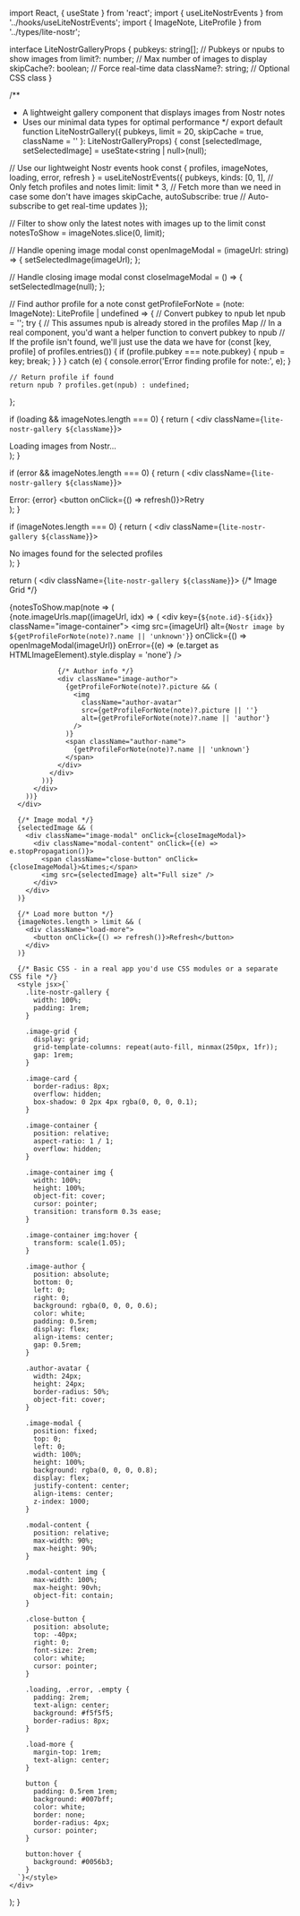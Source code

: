 import React, { useState } from 'react';
import { useLiteNostrEvents } from '../hooks/useLiteNostrEvents';
import { ImageNote, LiteProfile } from '../types/lite-nostr';

interface LiteNostrGalleryProps {
  pubkeys: string[];         // Pubkeys or npubs to show images from
  limit?: number;            // Max number of images to display
  skipCache?: boolean;       // Force real-time data
  className?: string;        // Optional CSS class
}

/**
 * A lightweight gallery component that displays images from Nostr notes
 * Uses our minimal data types for optimal performance
 */
export default function LiteNostrGallery({ 
  pubkeys, 
  limit = 20, 
  skipCache = true,
  className = ''
}: LiteNostrGalleryProps) {
  const [selectedImage, setSelectedImage] = useState<string | null>(null);
  
  // Use our lightweight Nostr events hook
  const { 
    profiles, 
    imageNotes, 
    loading, 
    error, 
    refresh 
  } = useLiteNostrEvents({
    pubkeys,
    kinds: [0, 1],        // Only fetch profiles and notes
    limit: limit * 3,     // Fetch more than we need in case some don't have images
    skipCache,
    autoSubscribe: true   // Auto-subscribe to get real-time updates
  });
  
  // Filter to show only the latest notes with images up to the limit
  const notesToShow = imageNotes.slice(0, limit);
  
  // Handle opening image modal
  const openImageModal = (imageUrl: string) => {
    setSelectedImage(imageUrl);
  };
  
  // Handle closing image modal
  const closeImageModal = () => {
    setSelectedImage(null);
  };
  
  // Find author profile for a note
  const getProfileForNote = (note: ImageNote): LiteProfile | undefined => {
    // Convert pubkey to npub
    let npub = '';
    try {
      // This assumes npub is already stored in the profiles Map
      // In a real component, you'd want a helper function to convert pubkey to npub
      // If the profile isn't found, we'll just use the data we have
      for (const [key, profile] of profiles.entries()) {
        if (profile.pubkey === note.pubkey) {
          npub = key;
          break;
        }
      }
    } catch (e) {
      console.error('Error finding profile for note:', e);
    }
    
    // Return profile if found
    return npub ? profiles.get(npub) : undefined;
  };
  
  if (loading && imageNotes.length === 0) {
    return (
      <div className={`lite-nostr-gallery ${className}`}>
        <div className="loading">Loading images from Nostr...</div>
      </div>
    );
  }
  
  if (error && imageNotes.length === 0) {
    return (
      <div className={`lite-nostr-gallery ${className}`}>
        <div className="error">
          Error: {error}
          <button onClick={() => refresh()}>Retry</button>
        </div>
      </div>
    );
  }
  
  if (imageNotes.length === 0) {
    return (
      <div className={`lite-nostr-gallery ${className}`}>
        <div className="empty">No images found for the selected profiles</div>
      </div>
    );
  }
  
  return (
    <div className={`lite-nostr-gallery ${className}`}>
      {/* Image Grid */}
      <div className="image-grid">
        {notesToShow.map(note => (
          <div key={note.id} className="image-card">
            {note.imageUrls.map((imageUrl, idx) => (
              <div key={`${note.id}-${idx}`} className="image-container">
                <img 
                  src={imageUrl} 
                  alt={`Nostr image by ${getProfileForNote(note)?.name || 'unknown'}`}
                  onClick={() => openImageModal(imageUrl)}
                  onError={(e) => (e.target as HTMLImageElement).style.display = 'none'}
                />
                
                {/* Author info */}
                <div className="image-author">
                  {getProfileForNote(note)?.picture && (
                    <img 
                      className="author-avatar" 
                      src={getProfileForNote(note)?.picture || ''} 
                      alt={getProfileForNote(note)?.name || 'author'}
                    />
                  )}
                  <span className="author-name">
                    {getProfileForNote(note)?.name || 'unknown'}
                  </span>
                </div>
              </div>
            ))}
          </div>
        ))}
      </div>
      
      {/* Image modal */}
      {selectedImage && (
        <div className="image-modal" onClick={closeImageModal}>
          <div className="modal-content" onClick={(e) => e.stopPropagation()}>
            <span className="close-button" onClick={closeImageModal}>&times;</span>
            <img src={selectedImage} alt="Full size" />
          </div>
        </div>
      )}
      
      {/* Load more button */}
      {imageNotes.length > limit && (
        <div className="load-more">
          <button onClick={() => refresh()}>Refresh</button>
        </div>
      )}
      
      {/* Basic CSS - in a real app you'd use CSS modules or a separate CSS file */}
      <style jsx>{`
        .lite-nostr-gallery {
          width: 100%;
          padding: 1rem;
        }
        
        .image-grid {
          display: grid;
          grid-template-columns: repeat(auto-fill, minmax(250px, 1fr));
          gap: 1rem;
        }
        
        .image-card {
          border-radius: 8px;
          overflow: hidden;
          box-shadow: 0 2px 4px rgba(0, 0, 0, 0.1);
        }
        
        .image-container {
          position: relative;
          aspect-ratio: 1 / 1;
          overflow: hidden;
        }
        
        .image-container img {
          width: 100%;
          height: 100%;
          object-fit: cover;
          cursor: pointer;
          transition: transform 0.3s ease;
        }
        
        .image-container img:hover {
          transform: scale(1.05);
        }
        
        .image-author {
          position: absolute;
          bottom: 0;
          left: 0;
          right: 0;
          background: rgba(0, 0, 0, 0.6);
          color: white;
          padding: 0.5rem;
          display: flex;
          align-items: center;
          gap: 0.5rem;
        }
        
        .author-avatar {
          width: 24px;
          height: 24px;
          border-radius: 50%;
          object-fit: cover;
        }
        
        .image-modal {
          position: fixed;
          top: 0;
          left: 0;
          width: 100%;
          height: 100%;
          background: rgba(0, 0, 0, 0.8);
          display: flex;
          justify-content: center;
          align-items: center;
          z-index: 1000;
        }
        
        .modal-content {
          position: relative;
          max-width: 90%;
          max-height: 90%;
        }
        
        .modal-content img {
          max-width: 100%;
          max-height: 90vh;
          object-fit: contain;
        }
        
        .close-button {
          position: absolute;
          top: -40px;
          right: 0;
          font-size: 2rem;
          color: white;
          cursor: pointer;
        }
        
        .loading, .error, .empty {
          padding: 2rem;
          text-align: center;
          background: #f5f5f5;
          border-radius: 8px;
        }
        
        .load-more {
          margin-top: 1rem;
          text-align: center;
        }
        
        button {
          padding: 0.5rem 1rem;
          background: #007bff;
          color: white;
          border: none;
          border-radius: 4px;
          cursor: pointer;
        }
        
        button:hover {
          background: #0056b3;
        }
      `}</style>
    </div>
  );
} 